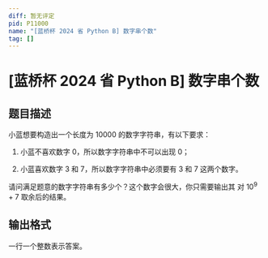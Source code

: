```yaml
---
diff: 暂无评定
pid: P11000
name: "[蓝桥杯 2024 省 Python B] 数字串个数"
tag: []
---
```

# [蓝桥杯 2024 省 Python B] 数字串个数
## 题目描述

小蓝想要构造出一个长度为 $10000$ 的数字字符串，有以下要求：

1. 小蓝不喜欢数字 $0$，所以数字字符串中不可以出现 $0$；

1. 小蓝喜欢数字 $3$ 和 $7$，所以数字字符串中必须要有 $3$ 和 $7$ 这两个数字。

请问满足题意的数字字符串有多少个？这个数字会很大，你只需要输出其
对 $10^9 + 7$ 取余后的结果。

## 输出格式

一行一个整数表示答案。

